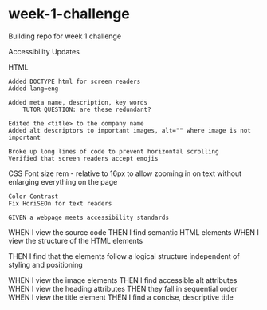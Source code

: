 # week-1-challenge
Building repo for week 1 challenge


Accessibility Updates

HTML

    Added DOCTYPE html for screen readers
    Added lang=eng

    Added meta name, description, key words 
        TUTOR QUESTION: are these redundant? 

    Edited the <title> to the company name
    Added alt descriptors to important images, alt="" where image is not important

    Broke up long lines of code to prevent horizontal scrolling
    Verified that screen readers accept emojis
    


CSS
    Font size rem - relative to 16px to allow zooming in on text without enlarging everything on the page


    Color Contrast
    Fix HoriSEOn for text readers

    GIVEN a webpage meets accessibility standards
WHEN I view the source code
THEN I find semantic HTML elements
WHEN I view the structure of the HTML elements

THEN I find that the elements follow a logical structure independent of styling and positioning

WHEN I view the image elements
THEN I find accessible alt attributes
WHEN I view the heading attributes
THEN they fall in sequential order
WHEN I view the title element
THEN I find a concise, descriptive title



